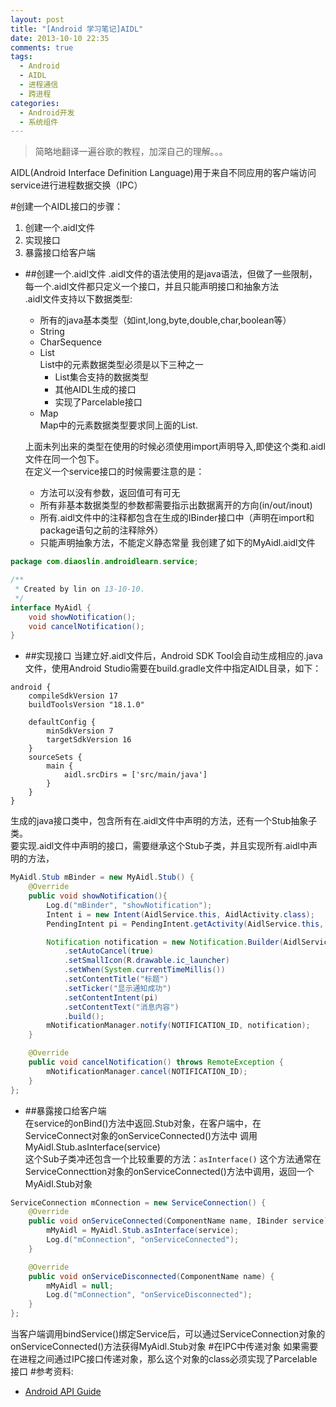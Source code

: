 ```yaml
---
layout: post
title: "[Android 学习笔记]AIDL"
date: 2013-10-10 22:35
comments: true
tags:
  - Android
  - AIDL
  - 进程通信
  - 跨进程
categories:
  - Android开发
  - 系统组件
---
```


>简略地翻译一遍谷歌的教程，加深自己的理解。。。   

AIDL(Android Interface Definition Language)用于来自不同应用的客户端访问service进行进程数据交换（IPC）
<!--more-->
#创建一个AIDL接口的步骤：
1. 创建一个.aidl文件
2. 实现接口
3. 暴露接口给客户端
 * ##创建一个.aidl文件
    .aidl文件的语法使用的是java语法，但做了一些限制，每一个.aidl文件都只定义一个接口，并且只能声明接口和抽象方法   
    .aidl文件支持以下数据类型:
    * 所有的java基本类型（如int,long,byte,double,char,boolean等）
    * String
    * CharSequence
    * List  
      List中的元素数据类型必须是以下三种之一  
        * List集合支持的数据类型
        * 其他AIDL生成的接口
        * 实现了Parcelable接口
    * Map  
      Map中的元素数据类型要求同上面的List.
    
    上面未列出来的类型在使用的时候必须使用import声明导入,即使这个类和.aidl文件在同一个包下。  
    在定义一个service接口的时候需要注意的是：
      * 方法可以没有参数，返回值可有可无
      * 所有非基本数据类型的参数都需要指示出数据离开的方向(in/out/inout)
      * 所有.aidl文件中的注释都包含在生成的IBinder接口中（声明在import和package语句之前的注释除外）
      * 只能声明抽象方法，不能定义静态常量
    我创建了如下的MyAidl.aidl文件
```java
package com.diaoslin.androidlearn.service;

/**
 * Created by lin on 13-10-10.
 */
interface MyAidl {
    void showNotification();
    void cancelNotification();
}
```
 * ##实现接口
   当建立好.aidl文件后，Android SDK Tool会自动生成相应的.java文件，使用Android Studio需要在build.gradle文件中指定AIDL目录，如下：    
```
android {
    compileSdkVersion 17
    buildToolsVersion "18.1.0"

    defaultConfig {
        minSdkVersion 7
        targetSdkVersion 16
    }
    sourceSets {
        main {
            aidl.srcDirs = ['src/main/java']
        }
    }
}
```
  生成的java接口类中，包含所有在.aidl文件中声明的方法，还有一个Stub抽象子类。  
  要实现.aidl文件中声明的接口，需要继承这个Stub子类，并且实现所有.aidl中声明的方法，
```java
MyAidl.Stub mBinder = new MyAidl.Stub() {
	@Override
	public void showNotification(){
	    Log.d("mBinder", "showNotification");
	    Intent i = new Intent(AidlService.this, AidlActivity.class);
	    PendingIntent pi = PendingIntent.getActivity(AidlService.this, 0, i, 0);

	    Notification notification = new Notification.Builder(AidlService.this)
		    .setAutoCancel(true)
		    .setSmallIcon(R.drawable.ic_launcher)
		    .setWhen(System.currentTimeMillis())
		    .setContentTitle("标题")
		    .setTicker("显示通知成功")
		    .setContentIntent(pi)
		    .setContentText("消息内容")
		    .build();
	    mNotificationManager.notify(NOTIFICATION_ID, notification);
	}

	@Override
	public void cancelNotification() throws RemoteException {
	    mNotificationManager.cancel(NOTIFICATION_ID);
	}
};
```

 * ##暴露接口给客户端  
  在service的onBind()方法中返回.Stub对象，在客户端中，在ServiceConnect对象的onServiceConnected()方法中
调用MyAidl.Stub.asInterface(service)  
这个Sub子类冲还包含一个比较重要的方法：`asInterface()`
这个方法通常在ServiceConnecttion对象的onServiceConnected()方法中调用，返回一个MyAidl.Stub对象  
```java
ServiceConnection mConnection = new ServiceConnection() {
    @Override
    public void onServiceConnected(ComponentName name, IBinder service) {
        mMyAidl = MyAidl.Stub.asInterface(service);
        Log.d("mConnection", "onServiceConnected");
    }

    @Override
    public void onServiceDisconnected(ComponentName name) {
        mMyAidl = null;
        Log.d("mConnection", "onServiceDisconnected");
    }
};
```
当客户端调用bindService()绑定Service后，可以通过ServiceConnection对象的onServiceConnected()方法获得MyAidl.Stub对象
#在IPC中传递对象
  如果需要在进程之间通过IPC接口传递对象，那么这个对象的class必须实现了Parcelable接口
#参考资料:
   * [Android API Guide](http://developer.android.com/guide/components/aidl.html)
